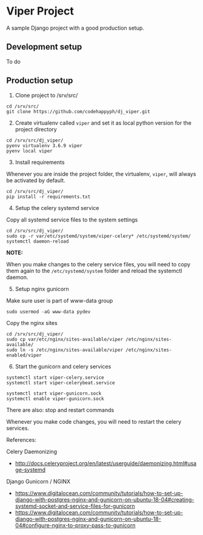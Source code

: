 Viper Project
=============

A sample Django project with a good production setup.


## Development setup

To do


## Production setup

1) Clone project to /srv/src/

```
cd /srv/src/
git clone https://github.com/codehappyph/dj_viper.git
```


2) Create virtualenv called `viper` and set it as local python version
  for the project directory

```
cd /srv/src/dj_viper/
pyenv virtualenv 3.6.9 viper
pyenv local viper
```


3) Install requirements

Whenever you are inside the project folder, the virtualenv, `viper`, will
always be activated by default.

```
cd /srv/src/dj_viper/
pip install -r requirements.txt
```

4) Setup the celery systemd service

Copy all systemd service files to the system settings

```
cd /srv/src/dj_viper/
sudo cp -r var/etc/systemd/system/viper-celery* /etc/systemd/system/
systemctl daemon-reload
```

**NOTE:**

When you make changes to the celery service files, you will need to copy
them again to the `/etc/systemd/system` folder and reload the systemctl
daemon.


5) Setup nginx gunicorn

Make sure user is part of www-data group

```
sudo usermod -aG www-data pydev
```

Copy the nginx sites

```
cd /srv/src/dj_viper/
sudo cp var/etc/nginx/sites-available/viper /etc/nginx/sites-available/
sudo ln -s /etc/nginx/sites-available/viper /etc/nginx/sites-enabled/viper
```


6) Start the gunicorn and celery services

```
systemctl start viper-celery.service
systemctl start viper-celerybeat.service

systemctl start viper-gunicorn.sock
systemctl enable viper-gunicorn.sock
```

There are also: stop and restart commands

Whenever you make code changes, you will need to restart the celery services.

References:

Celery Daemonizing

- http://docs.celeryproject.org/en/latest/userguide/daemonizing.html#usage-systemd

Django Gunicorn / NGINX

- https://www.digitalocean.com/community/tutorials/how-to-set-up-django-with-postgres-nginx-and-gunicorn-on-ubuntu-18-04#creating-systemd-socket-and-service-files-for-gunicorn
- https://www.digitalocean.com/community/tutorials/how-to-set-up-django-with-postgres-nginx-and-gunicorn-on-ubuntu-18-04#configure-nginx-to-proxy-pass-to-gunicorn

